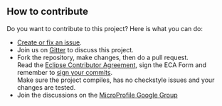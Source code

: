 
## How to contribute

Do you want to contribute to this project? Here is what you can do:

* [Create or fix an issue](https://github.com/eclipse/microprofile-starter/issues).
* Join us on [Gitter](https://gitter.im/eclipse/microprofile-starter) to discuss this project.
* Fork the repository, make changes, then do a pull request.    
    Read the [Eclipse Contributor Agreement](https://www.eclipse.org/legal/ECA.php), sign the ECA Form and remember to [sign your commits](https://help.github.com/articles/signing-commits/).    
    Make sure the project compiles, has no checkstyle issues and your changes are tested.
* Join the discussions on the [MicroProfile Google Group](https://groups.google.com/forum/#!forum/microprofile)

